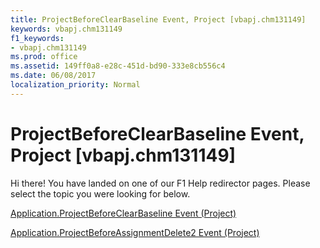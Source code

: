 ```yaml
---
title: ProjectBeforeClearBaseline Event, Project [vbapj.chm131149]
keywords: vbapj.chm131149
f1_keywords:
- vbapj.chm131149
ms.prod: office
ms.assetid: 149ff0a8-e28c-451d-bd90-333e8cb556c4
ms.date: 06/08/2017
localization_priority: Normal
---
```



# ProjectBeforeClearBaseline Event, Project [vbapj.chm131149]

Hi there! You have landed on one of our F1 Help redirector pages. Please select the topic you were looking for below.

[Application.ProjectBeforeClearBaseline Event (Project)](http://msdn.microsoft.com/library/4aa11658-7962-a46f-c914-5ed3bebd15a3%28Office.15%29.aspx)

[Application.ProjectBeforeAssignmentDelete2 Event (Project)](http://msdn.microsoft.com/library/2753a140-e01b-b2c1-233f-f9f265737b47%28Office.15%29.aspx)


